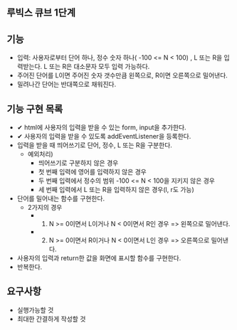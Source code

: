 ## 루빅스 큐브 1단계

## 기능

- 입력: 사용자로부터 단어 하나, 정수 숫자 하나( -100 <= N < 100) , L 또는 R을 입력받는다. L 또는 R은 대소문자 모두 입력 가능하다.
- 주어진 단어를 L이면 주어진 숫자 갯수만큼 왼쪽으로, R이면 오른쪽으로 밀어낸다.
- 밀려나간 단어는 반대쪽으로 채워진다.

## 기능 구현 목록

- ✔ html에 사용자의 입력을 받을 수 있는 form, input을 추가한다.
- ✔ 사용자의 입력을 받을 수 있도록 addEventListener을 등록한다.
- 입력을 받을 때 띄어쓰기로 단어, 정수, L 또는 R을 구분한다.
  - 예외처리)
    - 띄어쓰기로 구분하지 않은 경우
    - 첫 번째 입력에 영어를 입력하지 않은 경우
    - 두 번째 입력에서 정수의 범위 -100 <= N < 100을 지키지 않은 경우
    - 세 번째 입력에서 L 또는 R을 입력하지 않은 경우(l, r도 가능)
- 단어를 밀어내는 함수를 구현한다.
  - 2가지의 경우
    - 1. N >= 0이면서 L이거나 N < 0이면서 R인 경우 => 왼쪽으로 밀어낸다.
    - 2. N >= 0이면서 R이거나 N < 0이면서 L인 경우 => 오른쪽으로 밀어낸다.
- 사용자의 입력과 return한 값을 화면에 표시할 함수를 구현한다.
- 반복한다.

## 요구사항

- 실행가능할 것
- 최대한 간결하게 작성할 것

